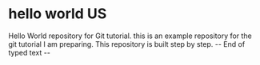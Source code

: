 ﻿# hello world US
Hello World repository for Git tutorial. this is an example repository for the git tutorial I am preparing. 
This repository is built step by step.
-- End of typed text --

